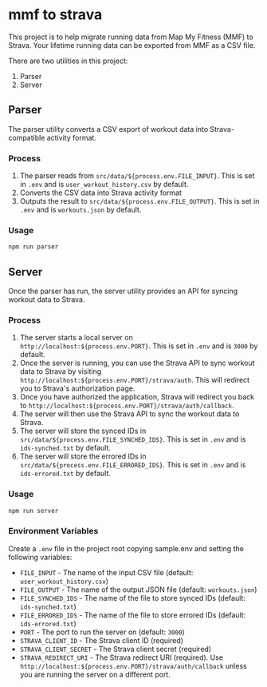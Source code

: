 # mmf to strava

This project is to help migrate running data from Map My Fitness (MMF) to Strava. Your lifetime running data can be exported from MMF as a CSV file.

There are two utilities in this project:
1. Parser
2. Server

## Parser

The parser utility converts a CSV export of workout data into Strava-compatible activity format.



### Process

1. The parser reads from `src/data/${process.env.FILE_INPUT}`. This is set in `.env` and is `user_workout_history.csv` by default.
1. Converts the CSV data into Strava activity format
1. Outputs the result to `src/data/${process.env.FILE_OUTPUT}`. This is set in `.env` and is `workouts.json` by default.

### Usage

```bash
npm run parser
```

## Server

Once the parser has run, the server utility provides an API for syncing workout data to Strava.

### Process

1. The server starts a local server on `http://localhost:${process.env.PORT}`. This is set in `.env` and is `3000` by default.
1. Once the server is running, you can use the Strava API to sync workout data to Strava by visiting `http://localhost:${process.env.PORT}/strava/auth`. This will redirect you to Strava's authorization page.
1. Once you have authorized the application, Strava will redirect you back to `http://localhost:${process.env.PORT}/strava/auth/callback`.
1. The server will then use the Strava API to sync the workout data to Strava.
1. The server will store the synced IDs in `src/data/${process.env.FILE_SYNCHED_IDS}`. This is set in `.env` and is `ids-synched.txt` by default.
1. The server will store the errored IDs in `src/data/${process.env.FILE_ERRORED_IDS}`. This is set in `.env` and is `ids-errored.txt` by default.

### Usage

```bash
npm run server
```

### Environment Variables

Create a `.env` file in the project root copying sample.env and setting the following variables:

- `FILE_INPUT` - The name of the input CSV file (default: `user_workout_history.csv`)
- `FILE_OUTPUT` - The name of the output JSON file (default: `workouts.json`)
- `FILE_SYNCHED_IDS` - The name of the file to store synced IDs (default: `ids-synched.txt`)  
- `FILE_ERRORED_IDS` - The name of the file to store errored IDs (default: `ids-errored.txt`)
- `PORT` - The port to run the server on (default: `3000`)
- `STRAVA_CLIENT_ID` - The Strava client ID (required)
- `STRAVA_CLIENT_SECRET` - The Strava client secret (required)
- `STRAVA_REDIRECT_URI` - The Strava redirect URI (required). Use `http://localhost:${process.env.PORT}/strava/auth/callback` unless you are running the server on a different port.
